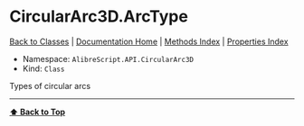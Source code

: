 # CircularArc3D.ArcType

[ Back to Classes](Classes) | [Documentation Home](../README.md) | [Methods Index](Methods-Index) | [Properties Index](Properties-Index)

- Namespace: `AlibreScript.API.CircularArc3D`
- Kind: `Class`

Types of circular arcs

---
**[⬆ Back to Top](#circulararc3darctype)**
